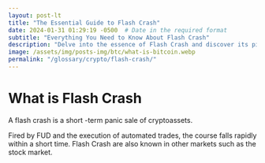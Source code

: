 ```yaml
---
layout: post-lt
title: "The Essential Guide to Flash Crash"
date: 2024-01-31 01:29:19 -0500  # Date in the required format
subtitle: "Everything You Need to Know About Flash Crash"
description: "Delve into the essence of Flash Crash and discover its pivotal role in the blockchain ecosystem. Uncover the nuances that make Flash Crash a cornerstone of digital innovation."
image: /assets/img/posts-img/btc/what-is-bitcoin.webp
permalink: "/glossary/crypto/flash-crash/"
---
```

<h1>What is Flash Crash</h1>
<p> A flash crash is a short -term panic sale of cryptoassets. </p> <p> Fired by FUD and the execution of automated trades, the course falls rapidly within a short time. Flash Crash are also known in other markets such as the stock market. </p>
